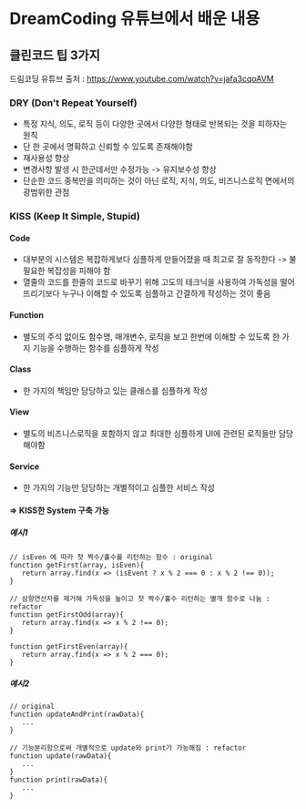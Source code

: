 # DreamCoding 유튜브에서 배운 내용

## 클린코드 팁 3가지

드림코딩 유튜브 출처 : https://www.youtube.com/watch?v=jafa3cqoAVM

### DRY (Don't Repeat Yourself)
* 특정 지식, 의도, 로직 등이 다양한 곳에서 다양한 형태로 반복되는 것을 피하자는 원칙
* 단 한 곳에서 명확하고 신뢰할 수 있도록 존재해야함
* 재사용성 향상
* 변경사항 발생 시 한군데서만 수정가능 -> 유지보수성 향상
* 단순한 코드 중복만을 의미하는 것이 아닌 로직, 지식, 의도, 비즈니스로직 면에서의 광범위한 관점

### KISS (Keep It Simple, Stupid)

#### Code
* 대부분의 시스템은 복잡하게보다 심플하게 만들어졌을 때 최고로 잘 동작한다 -> 불필요한 복잡성을 피해야 함
* 열줄의 코드를 한줄의 코드로 바꾸기 위해 고도의 테크닉을 사용하여 가독성을 떨어뜨리기보다 누구나 이해할 수 있도록 심플하고 간결하게 작성하는 것이 좋음

#### Function
* 별도의 주석 없이도 함수명, 매개변수, 로직을 보고 한번에 이해할 수 있도록 한 가지 기능을 수행하는 함수를 심플하게 작성

#### Class
* 한 가지의 책임만 담당하고 있는 클래스를 심플하게 작성

#### View
* 별도의 비즈니스로직을 포함하지 않고 최대한 심플하게 UI에 관련된 로직들만 담당해야함

#### Service
* 한 가지의 기능만 담당하는 개별적이고 심플한 서비스 작성

#### => KISS한 System 구축 가능


##### 예시1
```
// isEven 에 따라 첫 짝수/홀수를 리턴하는 함수 : original
function getFirst(array, isEven){
   return array.find(x => (isEvent ? x % 2 === 0 : x % 2 !== 0));
}

// 삼항연산자를 제거해 가독성을 높이고 첫 짝수/홀수 리턴하는 별개 함수로 나눔 : refactor
function getFirstOdd(array){
   return array.find(x => x % 2 !== 0);
}

function getFirstEven(array){
   return array.find(x => x % 2 === 0);
}
```

##### 예시2
```
// original
function updateAndPrint(rawData){
   ...
}

// 기능분리함으로써 개별적으로 update와 print가 가능해짐 : refactor
function update(rawData){
   ...
}
function print(rawData){
   ...
}
```
